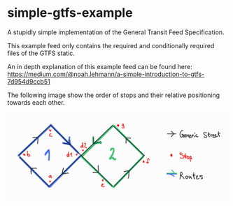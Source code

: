 # simple-gtfs-example
A stupidly simple implementation of the General Transit Feed Specification.

This example feed only contains the required and conditionally required files of the GTFS static.

An in depth explanation of this example feed can be found here:
https://medium.com/@noah.lehmann/a-simple-introduction-to-gtfs-7d954d9ccb51

The following image show the order of stops and their relative positioning towards each other.

![Ponts and Routes of the Example Feed](assets/gtfs_w_routes.jpg)
